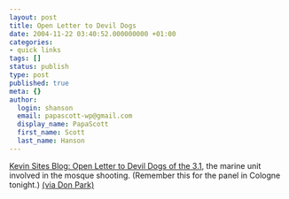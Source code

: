 ```yaml
---
layout: post
title: Open Letter to Devil Dogs
date: 2004-11-22 03:40:52.000000000 +01:00
categories:
- quick links
tags: []
status: publish
type: post
published: true
meta: {}
author:
  login: shanson
  email: papascott-wp@gmail.com
  display_name: PapaScott
  first_name: Scott
  last_name: Hanson
---
```

<p><a title="Kevin Sites Blog" href="http://www.kevinsites.net/2004_11_21_archive.html#110107420331292115">Kevin Sites Blog: Open Letter to Devil Dogs of the 3.1</a>, the marine unit involved in the mosque shooting. (Remember this for the panel in Cologne tonight.) <a title="Don Park's Daily Habit - Blogging at Its Best" href="http://www.docuverse.com/blog/donpark/EntryViewPage.aspx?guid=4e917f40-575d-47d9-84a1-1809862f7f36">(via Don Park)</a></p>
